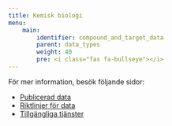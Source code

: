 ```yaml
---
title: Kemisk biologi
menu:
    main:
        identifier: compound_and_target_data
        parent: data_types
        weight: 40
        pre: <i class="fas fa-bullseye"></i>
---
```


För mer information, besök följande sidor:

* [Publicerad data](data)
* [Riktlinjer för data](guidelines)
* [Tillgängliga tjänster](services)
